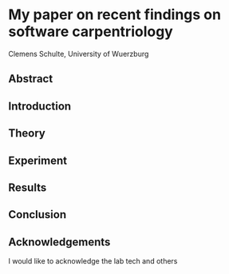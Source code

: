 # My paper on recent findings on software carpentriology
Clemens Schulte, University of Wuerzburg

## Abstract

## Introduction

## Theory

## Experiment

## Results

## Conclusion

## Acknowledgements
I would like to acknowledge the lab tech and others
